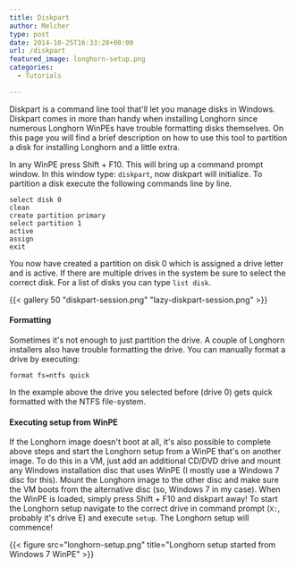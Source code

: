 ```yaml
---
title: Diskpart
author: Melcher
type: post
date: 2014-10-25T16:33:28+00:00
url: /diskpart
featured_image: longhorn-setup.png
categories:
  - Tutorials

---
```

Diskpart is a command line tool that'll let you manage disks in Windows. Diskpart comes in more than handy when installing Longhorn since numerous Longhorn WinPEs have trouble formatting disks themselves. On this page you will find a brief description on how to use this tool to partition a disk for installing Longhorn and a little extra.

In any WinPE press Shift + F10. This will bring up a command prompt window. In this window type: `diskpart`, now diskpart will initialize. To partition a disk execute the following commands line by line.

```
select disk 0
clean
create partition primary
select partition 1
active
assign
exit
```

You now have created a partition on disk 0 which is assigned a drive letter and is active. If there are multiple drives in the system be sure to select the correct disk. For a list of disks you can type `list disk`.

{{< gallery 50 "diskpart-session.png" "lazy-diskpart-session.png" >}}

#### Formatting

Sometimes it's not enough to just partition the drive. A couple of Longhorn installers also have trouble formatting the drive. You can manually format a drive by executing:

```
format fs=ntfs quick
```

In the example above the drive you selected before (drive 0) gets quick formatted with the NTFS file-system.

#### Executing setup from WinPE

If the Longhorn image doesn't boot at all, it's also possible to complete above steps and start the Longhorn setup from a WinPE that's on another image. To do this in a VM, just add an additional CD/DVD drive and mount any Windows installation disc that uses WinPE (I mostly use a Windows 7 disc for this). Mount the Longhorn image to the other disc and make sure the VM boots from the alternative disc (so, Windows 7 in my case). When the WinPE is loaded, simply press Shift + F10 and diskpart away! To start the Longhorn setup navigate to the correct drive in command prompt (`X:`, probably it's drive E) and execute `setup`. The Longhorn setup will commence!

{{< figure src="longhorn-setup.png" title="Longhorn setup started from Windows 7 WinPE" >}}
